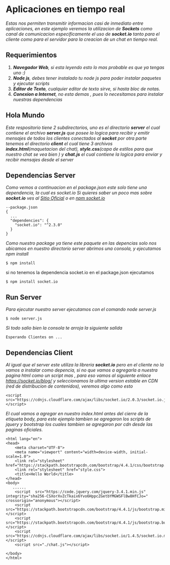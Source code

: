 # Aplicaciones en tiempo real 

_Estas nos permiten transmitir informacion casi de inmediato entre aplicaciones, en este ejemplo veremos la utilizacion de **Sockets** como canal de comunicacion especificamente el uso de **socket.io** tanto para el cliente como para el servidor para la creacion de un chat en tiempo real._

## Requerimientos
 1. _**Navegador Web**, si esta leyendo esto lo mas probable es que ya tengas uno :)_
 2. _**Node js**, debes tener instalado tu node js para poder instalar paquetes y ejecutar scripts_
 3. _**Editor de Texto**, cualquier editor de texto sirve, si hasta bloc de notas._
 4. _**Conexion a Internet**, no esta demas , pues lo necesitamos para instalar nuestras dependencias_

## Hola Mundo
_Este respositorio tiene 2 subdirectorios, uno es el directorio **server** el cual contiene el archivo **server.js** que posee la logica para recibir y emitir mensajes de todos los clientes conectados al **socket** por otra parte tenemos el directorio **client** el cual tiene 3 archivos **index.html**(maquetacion del chat), **style.css**(capa de estilos para que nuestro chat se vea bien ) y **chat.js** el cual contiene la logica para enviar y recibir mensajes desde el server_

## Dependencias Server 
_Como vemos a continuacion en el package.json este solo tiene una dependencia, la cual es socket.io_
_Si quieres saber un poco mas sobre  **socket.io** ves al [Sitio Oficial](https://socket.io/ "Socket IO") o en [npm socket.io](https://www.npmjs.com/package/socket.io "Socket IO")_
```
--package.json
{
  ...
  "dependencies": {
    "socket.io": "^2.3.0"
  }
}
```
_Como nuestro package ya tiene este paquete en las depencias solo nos ubicamos en nuestro directorio server abrimos una consola, y ejecutamos npm install_
```
$ npm install
```
si no tenemos la dependencia socket.io en el package.json ejecutamos
```
$ npm install socket.io
```
## Run Server 
_Para ejecutar nuestro server ejecutamos con el comando node server.js_
```
$ node server.js
```
_Si todo salio bien la consola te arroja la siguiente salida_
```
Esperando Clientes on ...
```

## Dependencias Client
_Al igual que el server este utiliza la libreria **socket.io** pero en el cliente no la vamos a instalar como depencia, si no que vamos a agregarla a nuestra pagina html como un script mas , para eso  vamos al siguiente enlace
https://socket.io/blog/ y seleccionamos la ultima version estable en CDN (red de distribucion de contenidos), veremos algo como esto_
```
<script src="https://cdnjs.cloudflare.com/ajax/libs/socket.io/2.0.3/socket.io.js"></script>

```
_El cual vamos a agregar en nuestro index.html antes del cierre de la etiqueta body, para este ejemplo tambien se agregaron los scripts de jquery y bootstrap los cuales tambien se agregaron por cdn desde las paginas oficiales._

```<!DOCTYPE html>
<html lang="en">
<head>
    <meta charset="UTF-8">
    <meta name="viewport" content="width=device-width, initial-scale=1.0">
    <link rel="stylesheet" href="https://stackpath.bootstrapcdn.com/bootstrap/4.4.1/css/bootstrap.min.css">
    <link rel="stylesheet" href="style.css">
    <title>Hello World</title>
</head>
<body>
   ......
    <script  src="https://code.jquery.com/jquery-3.4.1.min.js"  integrity="sha256-CSXorXvZcTkaix6Yvo6HppcZGetbYMGWSFlBw8HfCJo="  crossorigin="anonymous"></script>
    <script src="https://stackpath.bootstrapcdn.com/bootstrap/4.4.1/js/bootstrap.min.js"></script>
    <script src="https://stackpath.bootstrapcdn.com/bootstrap/4.4.1/js/bootstrap.bundle.min.js"></script>
    <script src="https://cdnjs.cloudflare.com/ajax/libs/socket.io/1.4.5/socket.io.min.js"></script>
    <script src="./chat.js"></script>

</body>
</html>
```


